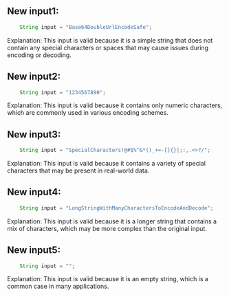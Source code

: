 ## New input1:
```java
    String input = "Base64DoubleUrlEncodeSafe";
```
Explanation: This input is valid because it is a simple string that does not contain any special characters or spaces that may cause issues during encoding or decoding.

## New input2:
```java
    String input = "1234567890";
```
Explanation: This input is valid because it contains only numeric characters, which are commonly used in various encoding schemes.

## New input3:
```java
    String input = "SpecialCharacters!@#$%^&*()_+=-[]{}|;:,.<>?/";
```
Explanation: This input is valid because it contains a variety of special characters that may be present in real-world data.

## New input4:
```java
    String input = "LongStringWithManyCharactersToEncodeAndDecode";
```
Explanation: This input is valid because it is a longer string that contains a mix of characters, which may be more complex than the original input.

## New input5:
```java
    String input = "";
```
Explanation: This input is valid because it is an empty string, which is a common case in many applications.
